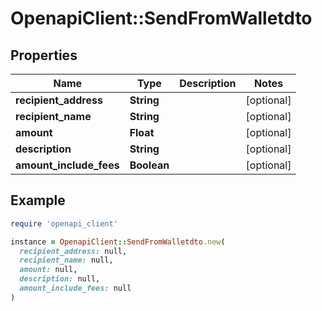 # OpenapiClient::SendFromWalletdto

## Properties

| Name | Type | Description | Notes |
| ---- | ---- | ----------- | ----- |
| **recipient_address** | **String** |  | [optional] |
| **recipient_name** | **String** |  | [optional] |
| **amount** | **Float** |  | [optional] |
| **description** | **String** |  | [optional] |
| **amount_include_fees** | **Boolean** |  | [optional] |

## Example

```ruby
require 'openapi_client'

instance = OpenapiClient::SendFromWalletdto.new(
  recipient_address: null,
  recipient_name: null,
  amount: null,
  description: null,
  amount_include_fees: null
)
```

